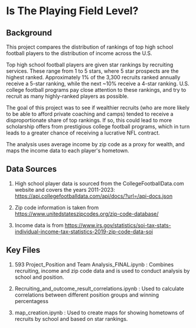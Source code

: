 # Is The Playing Field Level?

## Background

This project compares the distribution of rankings of top high school football players to the distribution of income across the U.S.

Top high school football players are given star rankings by recruiting services.  These range from 1 to 5 stars, where 5 star prospects are the highest ranked.  Approximately 1% of the 3,300 recruits ranked annually receive a 5-star ranking, while the next ~10% receive a 4-star ranking.  U.S. college football programs pay close attention to these rankings, and try to recruit as many highly-ranked players as possible.

The goal of this project was to see if wealthier recruits (who are more likely to be able to afford private coaching and camps) tended to receive a disproportionate share of top rankings.  If so, this could lead to more scholarship offers from prestigious college football programs, which in turn leads to a greater chance of receiving a lucrative NFL contract.

The analysis uses average income by zip code as a proxy for wealth, and maps the income data to each player's hometown.  

## Data Sources

1.  High school player data is sourced from the CollegeFootballData.com website and covers the years 2011-2023:
https://api.collegefootballdata.com/api/docs/?url=/api-docs.json

2.  Zip code information is taken from https://www.unitedstateszipcodes.org/zip-code-database/

3.  Income data is from https://www.irs.gov/statistics/soi-tax-stats-individual-income-tax-statistics-2019-zip-code-data-soi

## Key Files

1.  593 Project_Position and Team Analysis_FINAL.ipynb : Combines recruiting, income and zip code data and is used to conduct analysis by school and position.

2.  Recruiting_and_outcome_result_correlations.ipynb : Used to calculate correlations between different position groups and winning percentagess

3. map_creation.ipynb : Used to create maps for showing hometowns of recruits by school and based on star rankings.

